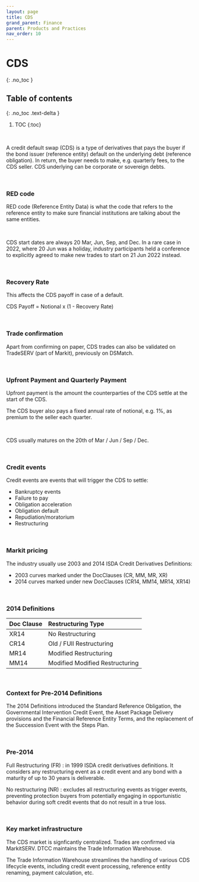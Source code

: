 ```yaml
---
layout: page
title: CDS
grand_parent: Finance
parent: Products and Practices
nav_order: 10
---
```


# CDS
{: .no_toc }

## Table of contents
{: .no_toc .text-delta }

1. TOC
{:toc}

<br />

A credit default swap (CDS) is a type of derivatives that pays the buyer if the bond issuer (reference entity) default on the underlying debt (reference obligation). In return, the buyer needs to make, e.g. quarterly fees, to the CDS seller. CDS underlying can be corporate or sovereign debts.

<br />

### RED code

RED code (Reference Entity Data) is what the code that refers to the reference entity to make sure financial institutions are talking about the same entities. 

<br />

CDS start dates are always 20 Mar, Jun, Sep, and Dec. In a rare case in 2022, where 20 Jun was a holiday, industry participants held a conference to explicitly agreed to make new trades to start on 21 Jun 2022 instead.

<br />

### Recovery Rate

This affects the CDS payoff in case of a default.

CDS Payoff = Notional x (1 - Recovery Rate)

<br />

### Trade confirmation

Apart from confirming on paper, CDS trades can also be validated on TradeSERV (part of Markit), previously on DSMatch.

<br />

### Upfront Payment and Quarterly Payment

Upfront payment is the amount the counterparties of the CDS settle at the start of the CDS. 

The CDS buyer also pays a fixed annual rate of notional, e.g. 1%, as premium to the seller each quarter.

<br />

CDS usually matures on the 20th of Mar / Jun / Sep / Dec.

<br />

### Credit events

Credit events are events that will trigger the CDS to settle:
- Bankruptcy events
- Failure to pay
- Obligation acceleration
- Obligation default
- Repudiation/moratorium
- Restructuring

<br />

### Markit pricing

The industry usually use 2003 and 2014 ISDA Credit Derivatives Definitions:
- 2003 curves marked under the DocClauses (CR, MM, MR, XR)
- 2014 curves marked under new DocClauses (CR14, MM14, MR14, XR14)

<br />

### 2014 Definitions

| Doc Clause   | Restructuring Type         |
|:-------------|:---------------------------|
| XR14         | No Restructuring           |
| CR14         | Old / FUll Restructuring   |
| MR14         | Modified Restructuring     |
| MM14         | Modified Modified Restructuring  |


<br />


### Context for Pre-2014 Definitions

The 2014 Definitions introduced the Standard Reference Obligation, the Governmental Intervention Credit Event, the Asset Package Delivery provisions and the Financial Reference Entity Terms, and the replacement of the Succession Event with the Steps Plan.

<br />


### Pre-2014

Full Restructuring (FR) : in 1999 ISDA credit derivatives definitions. It considers any restructuring event as a credit event and any bond with a maturity of up to 30 years is deliverable.

No restructuring (NR) : excludes all restructuring events as trigger events, preventing protection buyers from potentially engaging in opportunistic behavior during soft credit events that do not result in a true loss.


<br />

### Key market infrastructure 

The CDS market is signficantly centralized. Trades are confirmed via MarkitSERV. DTCC maintains the Trade Information Warehouse. 

The Trade Information Warehouse streamlines the handling of various CDS lifecycle events, including credit event processing, reference entity renaming, payment calculation, etc.